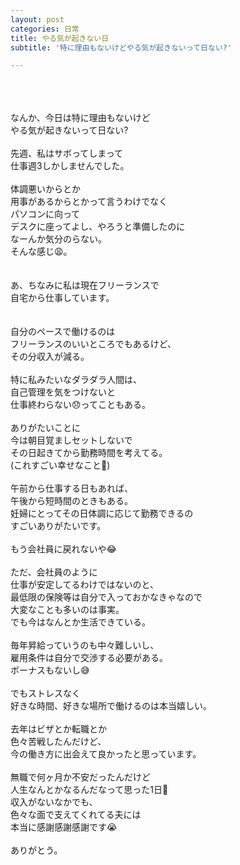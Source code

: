 ```yaml
---
layout: post
categories: 日常
title: やる気が起きない日
subtitle: '特に理由もないけどやる気が起きないって日ない?'

---
```

<br>
<br>
<br>
なんか、今日は特に理由もないけど<br>
やる気が起きないって日ない?<br>
<br>
先週、私はサボってしまって<br>
仕事週3しかしませんでした。<br>
<br>
体調悪いからとか<br>
用事があるからとかって言うわけでなく<br>
パソコンに向って<br>
デスクに座ってよし、やろうと準備したのに<br>
なーんか気分のらない。<br>
そんな感じ😩。<br>
<br>
<br>
あ、ちなみに私は現在フリーランスで<br>
自宅から仕事しています。<br>
<br>
<br>
自分のペースで働けるのは<br>
フリーランスのいいところでもあるけど、<br>
その分収入が減る。<br>
<br>
特に私みたいなダラダラ人間は、<br>
自己管理を気をつけないと<br>
仕事終わらない😞ってこともある。<br>
<br>
ありがたいことに<br>
今は朝目覚ましセットしないで<br>
その日起きてから勤務時間を考えてる。<br>
(これすごい幸せなこと🥺)<br>
<br>
午前から仕事する日もあれば、<br>
午後から短時間のときもある。<br>
妊婦にとってその日体調に応じて勤務できるの<br>
すごいありがたいです。<br>
<br>
もう会社員に戻れないや😂<br>
<br>
ただ、会社員のように<br>
仕事が安定してるわけではないのと、<br>
最低限の保険等は自分で入っておかなきゃなので<br>
大変なことも多いのは事実。<br>
でも今はなんとか生活できている。<br>
<br>
毎年昇給っていうのも中々難しいし、<br>
雇用条件は自分で交渉する必要がある。<br>
ボーナスもないし😅<br>
<br>
でもストレスなく<br>
好きな時間、好きな場所で働けるのは本当嬉しい。<br>
<br>
去年はビザとか転職とか<br>
色々苦戦したんだけど、<br>
今の働き方に出会えて良かったと思っています。<br>
<br>
無職で何ヶ月か不安だったんだけど<br>
人生なんとかなるんだなって思った1日🤣<br>
収入がないなかでも、<br>
色々な面で支えてくれてる夫には<br>
本当に感謝感謝感謝です😭<br>
<br>
ありがとう。<br>
<br>
<br>
<br>